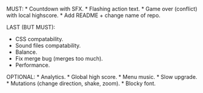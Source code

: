 MUST:
    * Countdown with SFX.
    * Flashing action text.
    * Game over (conflict) with local highscore.
    * Add README + change name of repo.

LAST (BUT MUST):
  * CSS compatability.
  * Sound files compatability.
  * Balance.
  * Fix merge bug (merges too much).
  * Performance.

OPTIONAL:
    * Analytics.
    * Global high score.
    * Menu music.
    * Slow upgrade.
    * Mutations (change direction, shake, zoom).
    * Blocky font.



